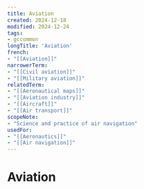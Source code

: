 ```yaml
---
title: Aviation
created: 2024-12-18
modified: 2024-12-24
tags:
- gccommon
longTitle: 'Aviation'
french:
- "[[Aviation]]"
narrowerTerm:
- "[[Civil aviation]]"
- "[[Military aviation]]"
relatedTerm:
- "[[Aeronautical maps]]"
- "[[Aviation industry]]"
- "[[Aircraft]]"
- "[[Air transport]]"
scopeNote:
- "Science and practice of air navigation"
usedFor:
- "[[Aeronautics]]"
- "[[Air navigation]]"
---
```

# Aviation
